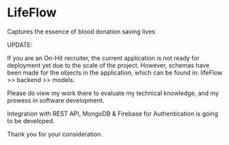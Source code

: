 # LifeFlow
Captures the essence of blood donation saving lives

UPDATE:

If you are an On-Hit recruiter, the current application is not ready for deployment yet due to the scale of the project.
However, schemas have been made for the objects in the application, which can be found in: lifeFlow >> backend >> models.

Please do view my work there to evaluate my technical knowledge, and my prowess in software development.

Integration with REST API, MongoDB & Firebase for Authentication is going to be developed.

Thank you for your consideration.